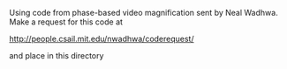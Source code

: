 Using code from phase-based video magnification sent by Neal Wadhwa.  Make a request for this code at

http://people.csail.mit.edu/nwadhwa/coderequest/

and place in this directory
